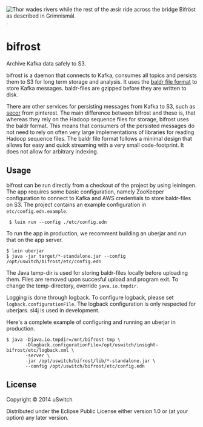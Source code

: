 ![Thor wades rivers while the rest of the æsir ride across the bridge Bifröst as described in Grímnismál.](http://upload.wikimedia.org/wikipedia/commons/thumb/b/bc/Thor_wades_while_the_%C3%A6sir_ride_by_Fr%C3%B8lich.jpg/559px-Thor_wades_while_the_%C3%A6sir_ride_by_Fr%C3%B8lich.jpg).

# bifrost

Archive Kafka data safely to S3.

bifrost is a daemon that connects to Kafka, consumes all topics and
persists them to S3 for long term storage and analysis. It uses the
[baldr file format](https://github.com/uswitch/baldr) to store Kafka
messages. baldr-files are gzipped before they are written to disk.

There are other services for persisting messages from Kafka to S3, such
as [secor](https://github.com/pinterest/secor) from pinterest. The main
difference between bifrost and these is, that whereas they rely on the
Hadoop sequence files for storage, bifrost uses the baldr format. This
means that consumers of the persisted messages do not need to rely on
often very large implementations of libraries for reading Hadoop
sequence files. The baldr file format follows a minimal design that
allows for easy and quick streaming with a very small code-footprint. It
does not allow for arbitrary indexing.

## Usage

bifrost can be run directly from a checkout of the project by using
leiningen. The app requires some basic configuration, namely ZooKeeper
configuration to connect to Kafka and AWS credentials to store
baldr-files on S3. The project contains an example configuration in
`etc/config.edn.example`.

     $ lein run --config ./etc/config.edn

To run the app in production, we recomment building an uberjar and run
that on the app server.

    $ lein uberjar
    $ java -jar target/*-standalone.jar --config /opt/uswitch/bifrost/etc/config.edn

The Java temp-dir is used for storing baldr-files locally before
uploading them. Files are removed upon succesful upload and program
exit. To change the temp-directory, override `java.io.tmpdir`.

Logging is done through logback. To configure logback, please set
`logback.configurationFile`. The logback configuration is only respected
for uberjars. sl4j is used in development.

Here's a complete example of configuring and running an uberjar in
production.

    $ java -Djava.io.tmpdir=/mnt/bifrost-tmp \
           -Dlogback.configurationFile=/opt/uswitch/insight-bifrost/etc/logback.xml \
           -server \
           -jar /opt/uswitch/bifrost/lib/*-standalone.jar \
           --config /opt/uswitch/bifrost/etc/config.edn

## License

Copyright © 2014 uSwitch

Distributed under the Eclipse Public License either version 1.0 or (at
your option) any later version.
